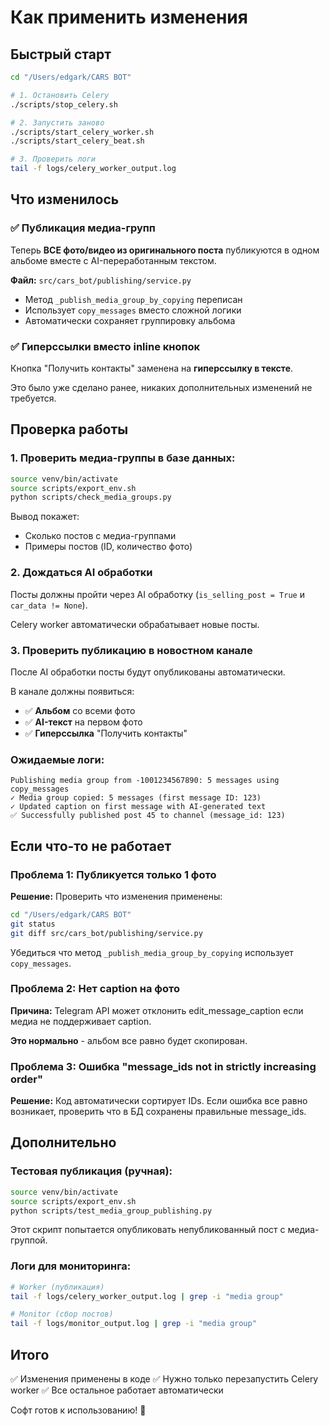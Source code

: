 # Как применить изменения

## Быстрый старт

```bash
cd "/Users/edgark/CARS BOT"

# 1. Остановить Celery
./scripts/stop_celery.sh

# 2. Запустить заново
./scripts/start_celery_worker.sh
./scripts/start_celery_beat.sh

# 3. Проверить логи
tail -f logs/celery_worker_output.log
```

## Что изменилось

### ✅ Публикация медиа-групп
Теперь **ВСЕ фото/видео из оригинального поста** публикуются в одном альбоме вместе с AI-переработанным текстом.

**Файл:** `src/cars_bot/publishing/service.py`
- Метод `_publish_media_group_by_copying` переписан
- Использует `copy_messages` вместо сложной логики
- Автоматически сохраняет группировку альбома

### ✅ Гиперссылки вместо inline кнопок
Кнопка "Получить контакты" заменена на **гиперссылку в тексте**.

Это было уже сделано ранее, никаких дополнительных изменений не требуется.

## Проверка работы

### 1. Проверить медиа-группы в базе данных:
```bash
source venv/bin/activate
source scripts/export_env.sh
python scripts/check_media_groups.py
```

Вывод покажет:
- Сколько постов с медиа-группами
- Примеры постов (ID, количество фото)

### 2. Дождаться AI обработки
Посты должны пройти через AI обработку (`is_selling_post = True` и `car_data != None`).

Celery worker автоматически обрабатывает новые посты.

### 3. Проверить публикацию в новостном канале
После AI обработки посты будут опубликованы автоматически.

В канале должны появиться:
- ✅ **Альбом** со всеми фото
- ✅ **AI-текст** на первом фото
- ✅ **Гиперссылка** "Получить контакты"

### Ожидаемые логи:
```
Publishing media group from -1001234567890: 5 messages using copy_messages
✓ Media group copied: 5 messages (first message ID: 123)
✓ Updated caption on first message with AI-generated text
✅ Successfully published post 45 to channel (message_id: 123)
```

## Если что-то не работает

### Проблема 1: Публикуется только 1 фото
**Решение:** Проверить что изменения применены:
```bash
cd "/Users/edgark/CARS BOT"
git status
git diff src/cars_bot/publishing/service.py
```

Убедиться что метод `_publish_media_group_by_copying` использует `copy_messages`.

### Проблема 2: Нет caption на фото
**Причина:** Telegram API может отклонить edit_message_caption если медиа не поддерживает caption.

**Это нормально** - альбом все равно будет скопирован.

### Проблема 3: Ошибка "message_ids not in strictly increasing order"
**Решение:** Код автоматически сортирует IDs. Если ошибка все равно возникает, проверить что в БД сохранены правильные message_ids.

## Дополнительно

### Тестовая публикация (ручная):
```bash
source venv/bin/activate
source scripts/export_env.sh
python scripts/test_media_group_publishing.py
```

Этот скрипт попытается опубликовать непубликованный пост с медиа-группой.

### Логи для мониторинга:
```bash
# Worker (публикация)
tail -f logs/celery_worker_output.log | grep -i "media group"

# Monitor (сбор постов)
tail -f logs/monitor_output.log | grep -i "media group"
```

## Итого

✅ Изменения применены в коде
✅ Нужно только перезапустить Celery worker
✅ Все остальное работает автоматически

Софт готов к использованию! 🎉



